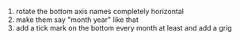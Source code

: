 1. rotate the bottom axis names completely horizontal
2. make them say "month year" like that
3. add a tick mark on the bottom every month at least and add a grig